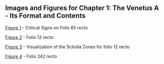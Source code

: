 ## Images and Figures for Chapter 1: The Venetus A - Its Format and Contents

[Figure 1](https://github.com/cjschu17/Thesis2016-2017/blob/master/Appendix/Chapter1/Images/Fig1.jpg) - Critical Signs on Folio 65 recto

[Figure 2](https://github.com/cjschu17/Thesis2016-2017/blob/master/Appendix/Chapter1/Images/Fig2.jpg) - Folio 12 recto

[Figure 3](https://github.com/cjschu17/Thesis2016-2017/blob/master/Appendix/Chapter1/Images/Fig3.JPG) - Visualization of the Scholia Zones for folio 12 recto

[Figure 4](https://github.com/cjschu17/Thesis2016-2017/blob/master/Appendix/Chapter1/Images/Fig4.png) - Folio 242 recto
